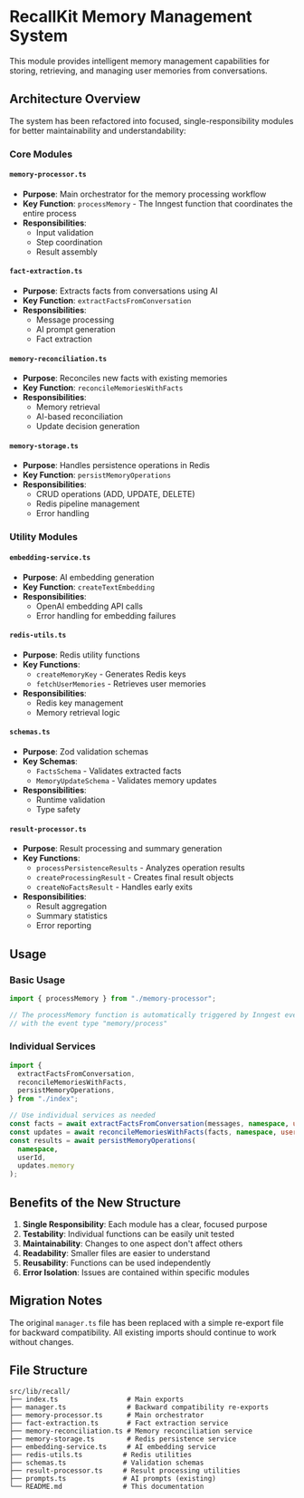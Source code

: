 # RecallKit Memory Management System

This module provides intelligent memory management capabilities for storing, retrieving, and managing user memories from conversations.

## Architecture Overview

The system has been refactored into focused, single-responsibility modules for better maintainability and understandability:

### Core Modules

#### `memory-processor.ts`

- **Purpose**: Main orchestrator for the memory processing workflow
- **Key Function**: `processMemory` - The Inngest function that coordinates the entire process
- **Responsibilities**:
  - Input validation
  - Step coordination
  - Result assembly

#### `fact-extraction.ts`

- **Purpose**: Extracts facts from conversations using AI
- **Key Function**: `extractFactsFromConversation`
- **Responsibilities**:
  - Message processing
  - AI prompt generation
  - Fact extraction

#### `memory-reconciliation.ts`

- **Purpose**: Reconciles new facts with existing memories
- **Key Function**: `reconcileMemoriesWithFacts`
- **Responsibilities**:
  - Memory retrieval
  - AI-based reconciliation
  - Update decision generation

#### `memory-storage.ts`

- **Purpose**: Handles persistence operations in Redis
- **Key Function**: `persistMemoryOperations`
- **Responsibilities**:
  - CRUD operations (ADD, UPDATE, DELETE)
  - Redis pipeline management
  - Error handling

### Utility Modules

#### `embedding-service.ts`

- **Purpose**: AI embedding generation
- **Key Function**: `createTextEmbedding`
- **Responsibilities**:
  - OpenAI embedding API calls
  - Error handling for embedding failures

#### `redis-utils.ts`

- **Purpose**: Redis utility functions
- **Key Functions**:
  - `createMemoryKey` - Generates Redis keys
  - `fetchUserMemories` - Retrieves user memories
- **Responsibilities**:
  - Redis key management
  - Memory retrieval logic

#### `schemas.ts`

- **Purpose**: Zod validation schemas
- **Key Schemas**:
  - `FactsSchema` - Validates extracted facts
  - `MemoryUpdateSchema` - Validates memory updates
- **Responsibilities**:
  - Runtime validation
  - Type safety

#### `result-processor.ts`

- **Purpose**: Result processing and summary generation
- **Key Functions**:
  - `processPersistenceResults` - Analyzes operation results
  - `createProcessingResult` - Creates final result objects
  - `createNoFactsResult` - Handles early exits
- **Responsibilities**:
  - Result aggregation
  - Summary statistics
  - Error reporting

## Usage

### Basic Usage

```typescript
import { processMemory } from "./memory-processor";

// The processMemory function is automatically triggered by Inngest events
// with the event type "memory/process"
```

### Individual Services

```typescript
import {
  extractFactsFromConversation,
  reconcileMemoriesWithFacts,
  persistMemoryOperations,
} from "./index";

// Use individual services as needed
const facts = await extractFactsFromConversation(messages, namespace, userId);
const updates = await reconcileMemoriesWithFacts(facts, namespace, userId);
const results = await persistMemoryOperations(
  namespace,
  userId,
  updates.memory
);
```

## Benefits of the New Structure

1. **Single Responsibility**: Each module has a clear, focused purpose
2. **Testability**: Individual functions can be easily unit tested
3. **Maintainability**: Changes to one aspect don't affect others
4. **Readability**: Smaller files are easier to understand
5. **Reusability**: Functions can be used independently
6. **Error Isolation**: Issues are contained within specific modules

## Migration Notes

The original `manager.ts` file has been replaced with a simple re-export file for backward compatibility. All existing imports should continue to work without changes.

## File Structure

```
src/lib/recall/
├── index.ts                 # Main exports
├── manager.ts               # Backward compatibility re-exports
├── memory-processor.ts      # Main orchestrator
├── fact-extraction.ts       # Fact extraction service
├── memory-reconciliation.ts # Memory reconciliation service
├── memory-storage.ts        # Redis persistence service
├── embedding-service.ts     # AI embedding service
├── redis-utils.ts          # Redis utilities
├── schemas.ts              # Validation schemas
├── result-processor.ts     # Result processing utilities
├── prompts.ts              # AI prompts (existing)
└── README.md               # This documentation
```
